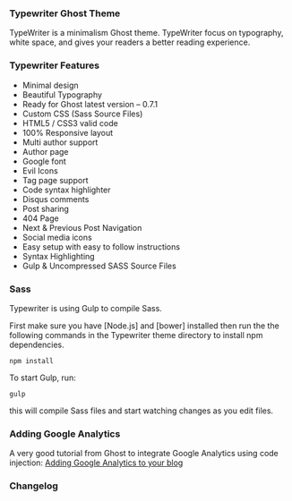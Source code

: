 ### Typewriter Ghost Theme

TypeWriter is a minimalism Ghost theme. TypeWriter focus on typography, white space, and gives your readers a better reading experience.

### Typewriter Features

- Minimal design
- Beautiful Typography
- Ready for Ghost latest version – 0.7.1
- Custom CSS (Sass Source Files)
- HTML5 / CSS3 valid code
- 100% Responsive layout
- Multi author support
- Author page
- Google font
- Evil Icons
- Tag page support
- Code syntax highlighter
- Disqus comments
- Post sharing
- 404 Page
- Next & Previous Post Navigation
- Social media icons
- Easy setup with easy to follow instructions
- Syntax Highlighting
- Gulp & Uncompressed SASS Source Files

### Sass

Typewriter is using Gulp to compile Sass.

First make sure you have [Node.js] and [bower] installed then run the the following commands in the Typewriter theme directory to install npm dependencies.

```
npm install
```

To start Gulp, run:

```
gulp
```

this will compile Sass files and start watching changes as you edit files.

### Adding Google Analytics

A very good tutorial from Ghost to integrate Google Analytics using code injection: [Adding Google Analytics to your blog]

### Changelog


[Adding Google Analytics to your blog]:http://support.ghost.org/add-google-analytics-blog/